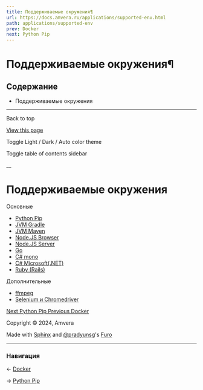 ```yaml
---
title: Поддерживаемые окружения¶
url: https://docs.amvera.ru/applications/supported-env.html
path: applications/supported-env
prev: Docker
next: Python Pip
---
```


# Поддерживаемые окружения¶

## Содержание

- Поддерживаемые окружения

---

Back to top

[ View this page ](<../_sources/applications/supported-env.rst.txt> "View this page")

Toggle Light / Dark / Auto color theme

Toggle table of contents sidebar

__

# Поддерживаемые окружения

Основные
* [Python Pip](environments/python-pip.md)
* [JVM Gradle](environments/jvm-gradle.md)
* [JVM Maven](environments/jvm-maven.md)
* [Node.JS Browser](environments/nodejs-browser.md)
* [Node.JS Server](environments/nodejs-server.md)
* [Go](environments/golang-go.md)
* [C# mono](environments/csharp-mono.md)
* [С# Microsoft(.NET)](environments/csharp-dotnet.md)
* [Ruby (Rails)](environments/ruby-bundle.md)

Дополнительные
* [ffmpeg](environments/ffmpeg-pip.md)
* [Selenium и Chromedriver](environments/selenium-chromedriver.md)

[ Next Python Pip ](environments/python-pip.md) [ Previous Docker ](configuration/docker.md)

Copyright © 2024, Amvera 

Made with [Sphinx](<https://www.sphinx-doc.org/>) and [@pradyunsg](<https://pradyunsg.me>)'s [Furo](<https://github.com/pradyunsg/furo>)


---

### Навигация

← [Docker](configuration/docker.md)

→ [Python Pip](environments/python-pip.md)

